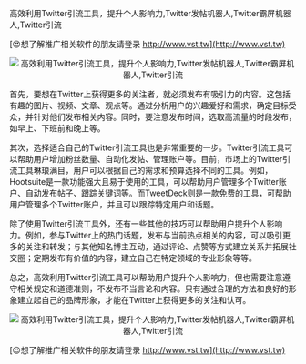 高效利用Twitter引流工具，提升个人影响力,Twitter发帖机器人,Twitter霸屏机器人,Twitter引流

[😍想了解推广相关软件的朋友请登录 http://www.vst.tw](http://www.vst.tw)

 <center><img src="https://vst.tw/MP4/tuiguang/png/1.png" alt="高效利用Twitter引流工具，提升个人影响力,Twitter发帖机器人,Twitter霸屏机器人,Twitter引流"></center>

首先，要想在Twitter上获得更多的关注者，就必须发布有吸引力的内容。这包括有趣的图片、视频、文章、观点等。通过分析用户的兴趣爱好和需求，确定目标受众，并针对他们发布相关内容。同时，要注意发布时间，选取高流量的时段发布，如早上、下班前和晚上等。

其次，选择适合自己的Twitter引流工具也是非常重要的一步。Twitter引流工具可以帮助用户增加粉丝数量、自动化发帖、管理账户等。目前，市场上的Twitter引流工具琳琅满目，用户可以根据自己的需求和预算选择不同的工具。例如，Hootsuite是一款功能强大且易于使用的工具，可以帮助用户管理多个Twitter账户、自动发布帖子、跟踪关键词等。而TweetDeck则是一款免费的工具，可帮助用户管理多个Twitter账户，并且可以跟踪特定用户和话题。

除了使用Twitter引流工具外，还有一些其他的技巧可以帮助用户提升个人影响力。例如，参与Twitter上的热门话题，发布与当前热点相关的内容，可以吸引更多的关注和转发；与其他知名博主互动，通过评论、点赞等方式建立关系并拓展社交圈；定期发布有价值的内容，建立自己在特定领域的专业形象等等。

总之，高效利用Twitter引流工具可以帮助用户提升个人影响力，但也需要注意遵守相关规定和道德准则，不发布不当言论和内容。只有通过合理的方法和良好的形象建立起自己的品牌形象，才能在Twitter上获得更多的关注和认可。

 <center><img src="https://vst.tw/MP4/tuiguang/png/8.png" alt="高效利用Twitter引流工具，提升个人影响力,Twitter发帖机器人,Twitter霸屏机器人,Twitter引流"></center>

[😍想了解推广相关软件的朋友请登录 http://www.vst.tw](http://www.vst.tw)



